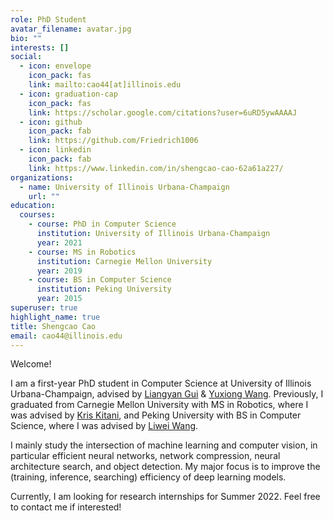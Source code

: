 ```yaml
---
role: PhD Student
avatar_filename: avatar.jpg
bio: ""
interests: []
social:
  - icon: envelope
    icon_pack: fas
    link: mailto:cao44[at]illinois.edu
  - icon: graduation-cap
    icon_pack: fas
    link: https://scholar.google.com/citations?user=6uRD5ywAAAAJ
  - icon: github
    icon_pack: fab
    link: https://github.com/Friedrich1006
  - icon: linkedin
    icon_pack: fab
    link: https://www.linkedin.com/in/shengcao-cao-62a61a227/
organizations:
  - name: University of Illinois Urbana-Champaign
    url: ""
education:
  courses:
    - course: PhD in Computer Science
      institution: University of Illinois Urbana-Champaign
      year: 2021
    - course: MS in Robotics
      institution: Carnegie Mellon University
      year: 2019
    - course: BS in Computer Science
      institution: Peking University
      year: 2015
superuser: true
highlight_name: true
title: Shengcao Cao
email: cao44@illinois.edu
---
```

Welcome!

I am a first-year PhD student in Computer Science at University of Illinois Urbana-Champaign, advised by [Liangyan Gui](https://cs.illinois.edu/about/people/faculty/lgui) & [Yuxiong Wang](https://yxw.web.illinois.edu/). Previously, I graduated from Carnegie Mellon University with MS in Robotics, where I was advised by [Kris Kitani](http://www.cs.cmu.edu/~kkitani/), and Peking University with BS in Computer Science, where I was advised by [Liwei Wang](http://www.liweiwang-pku.com/).

I mainly study the intersection of machine learning and computer vision, in particular efficient neural networks, network compression, neural architecture search, and object detection. My major focus is to improve the (training, inference, searching) efficiency of deep learning models.

Currently, I am looking for research internships for Summer 2022. Feel free to contact me if interested!